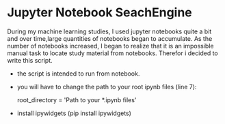 # Jupyter Notebook SeachEngine

During my machine learning studies, I used jupyter notebooks quite a bit and over time,large quantities of notebooks began to accumulate.
As the number of notebooks increased, I began to realize that it is an impossible manual task to locate study material from notebooks.
Therefor i decided to write this script.

* the script is intended to run from notebook.

* you will have to change the path to your root ipynb files (line 7):

  root_directory = 'Path to your *.ipynb files'
  
* install ipywidgets (pip install ipywidgets)
